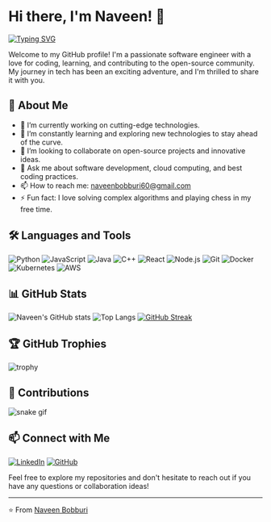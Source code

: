 # Hi there, I'm Naveen! 👋

[![Typing SVG](https://readme-typing-svg.herokuapp.com?color=%2336BCF7&lines=Software+Engineer;Open+Source+Enthusiast;Lifelong+Learner;Full+Stack+Developer)](https://git.io/typing-svg)

Welcome to my GitHub profile! I'm a passionate software engineer with a love for coding, learning, and contributing to the open-source community. My journey in tech has been an exciting adventure, and I'm thrilled to share it with you.

## 🚀 About Me

- 🔭 I’m currently working on cutting-edge technologies.
- 🌱 I’m constantly learning and exploring new technologies to stay ahead of the curve.
- 👯 I’m looking to collaborate on open-source projects and innovative ideas.
- 💬 Ask me about software development, cloud computing, and best coding practices.
- 📫 How to reach me: [naveenbobburi60@gmail.com](mailto:naveenbobburi60@gmail.com)
- ⚡ Fun fact: I love solving complex algorithms and playing chess in my free time.

## 🛠️ Languages and Tools

![Python](https://img.shields.io/badge/-Python-333333?style=flat&logo=python)
![JavaScript](https://img.shields.io/badge/-JavaScript-333333?style=flat&logo=javascript)
![Java](https://img.shields.io/badge/-Java-333333?style=flat&logo=java)
![C++](https://img.shields.io/badge/-C++-333333?style=flat&logo=cplusplus)
![React](https://img.shields.io/badge/-React-333333?style=flat&logo=react)
![Node.js](https://img.shields.io/badge/-Node.js-333333?style=flat&logo=node.js)
![Git](https://img.shields.io/badge/-Git-333333?style=flat&logo=git)
![Docker](https://img.shields.io/badge/-Docker-333333?style=flat&logo=docker)
![Kubernetes](https://img.shields.io/badge/-Kubernetes-333333?style=flat&logo=kubernetes)
![AWS](https://img.shields.io/badge/-AWS-333333?style=flat&logo=amazon-aws)

## 📊 GitHub Stats

![Naveen's GitHub stats](https://github-readme-stats.vercel.app/api?username=Naveenbobburi&show_icons=true&theme=radical)
![Top Langs](https://github-readme-stats.vercel.app/api/top-langs/?username=Naveenbobburi&layout=compact&theme=radical)
[![GitHub Streak](https://streak-stats.demolab.com?user=Naveenbobburi&theme=highcontrast&fire=DD2727&ring=DD2727&currStreakLabel=DD2727&hide_border=true)](https://git.io/streak-stats)



## 🏆 GitHub Trophies

![trophy](https://github-profile-trophy.vercel.app/?username=Naveenbobburi&theme=onedark)

## 🐍 Contributions

![snake gif](https://github.com/Naveenbobburi/Naveenbobburi/blob/output/github-contribution-grid-snake.svg)

## 📫 Connect with Me

[![LinkedIn](https://img.shields.io/badge/-LinkedIn-0077B5?style=flat&logo=linkedin&logoColor=white)](https://www.linkedin.com/in/naveen-bobburi)
[![GitHub](https://img.shields.io/badge/-GitHub-333333?style=flat&logo=github&logoColor=white)](https://github.com/Naveenbobburi)

Feel free to explore my repositories and don't hesitate to reach out if you have any questions or collaboration ideas!

---

⭐️ From [Naveen Bobburi](https://github.com/Naveenbobburi)
